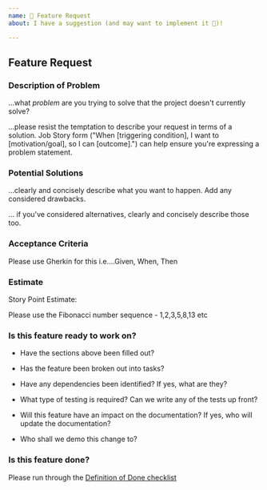 ```yaml
---
name: 🚀 Feature Request
about: I have a suggestion (and may want to implement it 🙂)!

---
```


## Feature Request

### Description of Problem
...what *problem* are you trying to solve that the project doesn't currently solve?

...please resist the temptation to describe your request in terms of a solution.  Job Story form ("When [triggering condition], I want to [motivation/goal], so I can [outcome].") can help ensure you're expressing a problem statement.

### Potential Solutions
...clearly and concisely describe what you want to happen. Add any considered drawbacks.

... if you've considered alternatives, clearly and concisely describe those too.

### Acceptance Criteria

Please use Gherkin for this i.e....Given, When, Then

### Estimate

Story Point Estimate: 

Please use the Fibonacci number sequence - 1,2,3,5,8,13 etc 

### Is this feature ready to work on?

* Have the sections above been filled out?

* Has the feature been broken out into tasks?

* Have any dependencies been identified? If yes, what are they?

* What type of testing is required? Can we write any of the tests up front?

* Will this feature have an impact on the documentation? If yes, who will update the documentation?

* Who shall we demo this change to?

### Is this feature done?

Please run through the [Definition of Done checklist](docs/developer/DefinitionOfDone.md)
